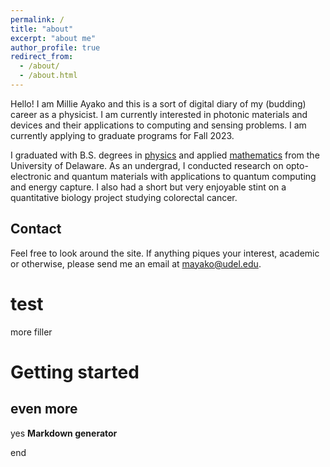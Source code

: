 ```yaml
---
permalink: /
title: "about"
excerpt: "about me"
author_profile: true
redirect_from: 
  - /about/
  - /about.html
---
```


Hello! I am Millie Ayako and this is a sort of digital diary of my (budding) career as a physicist. I am currently interested in photonic materials and devices and their applications to computing and sensing problems. I am currently applying to graduate programs for Fall 2023.

I graduated with B.S. degrees in [physics](https://web.physics.udel.edu/) and applied [mathematics](https://www.mathsci.udel.edu/) from the University of Delaware. As an undergrad, I conducted research on opto-electronic and quantum materials with applications to quantum computing and energy capture. I also had a short but very enjoyable stint on a quantitative biology project studying colorectal cancer.

Contact
------
Feel free to look around the site. If anything piques your interest, academic or otherwise, please send me an email at mayako@udel.edu.


test
======
more filler

Getting started
======

even more
------

yes
**Markdown generator**

end